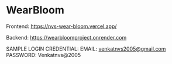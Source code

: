 # WearBloom 

Frontend: https://nvs-wear-bloom.vercel.app/

Backend: https://wearbloomproject.onrender.com

SAMPLE LOGIN CREDENTIAL: 
EMAIL: venkatnvs2005@gmail.com
PASSWORD: Venkatnvs@2005
